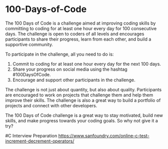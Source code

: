 # 100-Days-of-Code


The 100 Days of Code is a challenge aimed at improving coding skills by committing to coding for at least one hour every day for 100 consecutive days. The challenge is open to coders of all levels and encourages participants to share their progress, learn from each other, and build a supportive community.

To participate in the challenge, all you need to do is:

1. Commit to coding for at least one hour every day for the next 100 days.
2. Share your progress on social media using the hashtag #100DaysOfCode.
3. Encourage and support other participants in the challenge.

The challenge is not just about quantity, but also about quality. Participants are encouraged to work on projects that challenge them and help them improve their skills. The challenge is also a great way to build a portfolio of projects and connect with other developers.

The 100 Days of Code challenge is a great way to stay motivated, build new skills, and make progress towards your coding goals. So why not give it a try?

#C Interview Preparation
https://www.sanfoundry.com/online-c-test-increment-decrement-operators/
